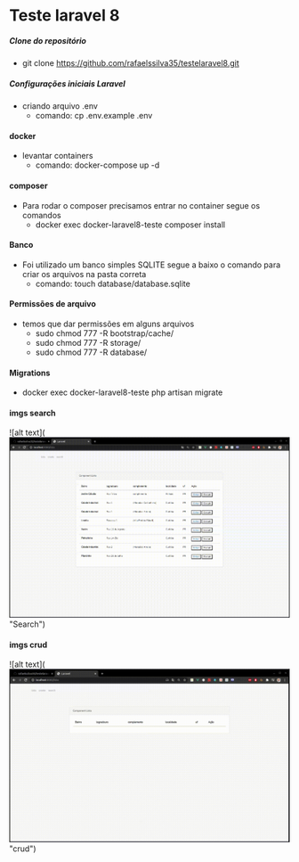 # Teste laravel 8

##### Clone do repositório

-   git clone https://github.com/rafaelssilva35/testelaravel8.git

##### Configurações iniciais Laravel

-   criando arquivo .env
    -   comando: cp .env.example .env

#### docker

-   levantar containers
    -   comando: docker-compose up -d

#### composer

-   Para rodar o composer precisamos entrar no container segue os comandos
    -   docker exec docker-laravel8-teste composer install

#### Banco

-   Foi utilizado um banco simples SQLITE segue a baixo o comando para criar os arquivos na pasta correta
    -   comando: touch database/database.sqlite

#### Permissões de arquivo

-   temos que dar permissões em alguns arquivos
    -   sudo chmod 777 -R bootstrap/cache/
    -   sudo chmod 777 -R storage/
    -   sudo chmod 777 -R database/

#### Migrations

-   docker exec docker-laravel8-teste php artisan migrate

#### imgs search
![alt text](![alt text](https://raw.githubusercontent.com/rafaelssilva35/testelaravel8/master/public/search.gif?token=ADLFKNXJGKE7YPV3Q7VVKELACRNKE "Search")"Search")
#### imgs crud
![alt text](![alt text](https://raw.githubusercontent.com/rafaelssilva35/testelaravel8/master/public/crud.gif?token=ADLFKNV6IXUJUMVNRKMUR7TACRODK "crud")"crud")
